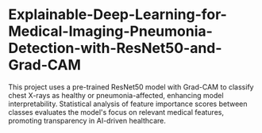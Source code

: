 # Explainable-Deep-Learning-for-Medical-Imaging-Pneumonia-Detection-with-ResNet50-and-Grad-CAM
This project uses a pre-trained ResNet50 model with Grad-CAM to classify chest X-rays as healthy or pneumonia-affected, enhancing model interpretability. Statistical analysis of feature importance scores between classes evaluates the model's focus on relevant medical features, promoting transparency in AI-driven healthcare.
